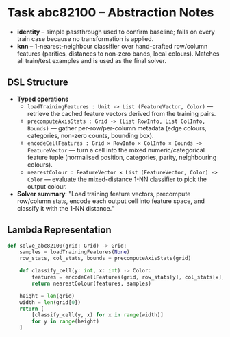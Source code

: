 # Task abc82100 – Abstraction Notes

- **identity** – simple passthrough used to confirm baseline; fails on every train case because no transformation is applied.
- **knn** – 1-nearest-neighbour classifier over hand-crafted row/column features (parities, distances to non-zero bands, local colours). Matches all train/test examples and is used as the final solver.

## DSL Structure
- **Typed operations**
  - `loadTrainingFeatures : Unit -> List (FeatureVector, Color)` — retrieve the cached feature vectors derived from the training pairs.
  - `precomputeAxisStats : Grid -> (List RowInfo, List ColInfo, Bounds)` — gather per-row/per-column metadata (edge colours, categories, non-zero counts, bounding box).
  - `encodeCellFeatures : Grid × RowInfo × ColInfo × Bounds -> FeatureVector` — turn a cell into the mixed numeric/categorical feature tuple (normalised position, categories, parity, neighbouring colours).
  - `nearestColour : FeatureVector × List (FeatureVector, Color) -> Color` — evaluate the mixed-distance 1-NN classifier to pick the output colour.
- **Solver summary**: "Load training feature vectors, precompute row/column stats, encode each output cell into feature space, and classify it with the 1-NN distance."

## Lambda Representation

```python
def solve_abc82100(grid: Grid) -> Grid:
    samples = loadTrainingFeatures(None)
    row_stats, col_stats, bounds = precomputeAxisStats(grid)

    def classify_cell(y: int, x: int) -> Color:
        features = encodeCellFeatures(grid, row_stats[y], col_stats[x], bounds)
        return nearestColour(features, samples)

    height = len(grid)
    width = len(grid[0])
    return [
        [classify_cell(y, x) for x in range(width)]
        for y in range(height)
    ]
```
